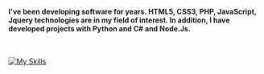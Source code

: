 <b>I've been developing software for years. HTML5, CSS3, PHP, JavaScript, Jquery technologies are in my field of interest. In addition, I have developed projects with Python and C# and Node.Js.</b>


<br><br>
[![My Skills](https://skills.thijs.gg/icons?i=js,html,css,php,jquery,mysql)](#)
